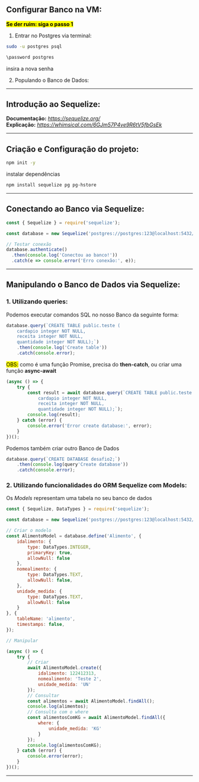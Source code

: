 ## **Configurar Banco na VM:**
<mark>**Se der ruim: siga o passo 1**</mark>

1. Entrar no Postgres via terminal: 
```bash
sudo -u postgres psql
```
```bash
\password postgres
```
insira a nova senha

2. Populando o Banco de Dados:

---
## **Introdução ao Sequelize:**
**Documentação:** *https://sequelize.org/* <br/>
**Explicação:** *https://whimsical.com/6GJm57P4ve9R6tV5fbGsEk*

---
## **Criação e Configuração do projeto:**
```bash
npm init -y
```
instalar dependências
```bash
npm install sequelize pg pg-hstore
```
---

## **Conectando ao Banco via Sequelize:**
```javascript
const { Sequelize } = require('sequelize');

const database = new Sequelize('postgres://postgres:123@localhost:5432/postgres');

// Testar conexão
database.authenticate()
  .then(console.log('Conectou ao banco!'))
  .catch(e => console.error('Erro conexão:', e));
```
---
## **Manipulando o Banco de Dados via Sequelize:**
### **1. Utilizando queries:**
Podemos executar comandos SQL no nosso Banco da seguinte forma:
```javascript
database.query(`CREATE TABLE public.teste (
    cardapio integer NOT NULL,
    receita integer NOT NULL,
    quantidade integer NOT NULL);`)
	.then(console.log('Create table'))
	.catch(console.error);
```
<mark>OBS:</mark> como é uma função Promise, precisa do **then-catch**, ou criar uma função **async-await**
```javascript
(async () => {
    try {
        const result = await database.query(`CREATE TABLE public.teste (
            cardapio integer NOT NULL,
            receita integer NOT NULL,
            quantidade integer NOT NULL);`);
        console.log(result);
    } catch (error) {
        console.error('Error create database:', error);
    }
})();
```
Podemos também criar outro Banco de Dados
```javascript
database.query(`CREATE DATABASE desafio2;`)
	.then(console.log(query'Create database'))
	.catch(console.error);
```
### **2. Utilizando funcionalidades do ORM Sequelize com Models:**
Os *Models* representam uma tabela no seu banco de dados
```javascript
const { Sequelize, DataTypes } = require('sequelize');

const database = new Sequelize('postgres://postgres:123@localhost:5432/postgres');

// Criar o modelo
const AlimentoModel = database.define('Alimento', {
    idalimento: {
        type: DataTypes.INTEGER,
        primaryKey: true,
        allowNull: false
    },
    nomealimento: {
        type: DataTypes.TEXT,
        allowNull: false,
    },
    unidade_medida: {
        type: DataTypes.TEXT,
        allowNull: false
    }
}, {
    tableName: 'alimento',
    timestamps: false,
});

// Manipular

(async () => {
    try {
        // Criar
        await AlimentoModel.create({
            idalimento: 122412313,
            nomealimento: 'Teste 2',
            unidade_medida: 'UN'
        });
        // Consultar
        const alimentos = await AlimentoModel.findAll();
        console.log(alimentos);
        // Consulta com o where
        const alimentosComKG = await AlimentoModel.findAll({
            where: {
                unidade_medida: 'KG'
            }
        });
        console.log(alimentosComKG);
    } catch (error) {
        console.error(error);
    }
})();
```
---